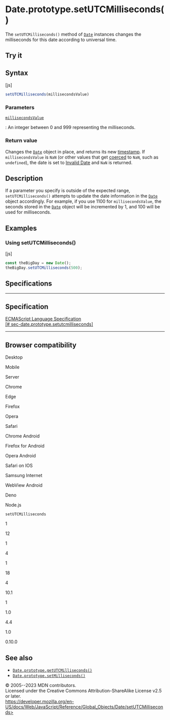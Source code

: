 Date.prototype.setUTCMilliseconds()
===================================

 
The `setUTCMilliseconds()` method of [`Date`](../date) instances changes
the milliseconds for this date according to universal time.


 
Try it 
------

 



 
Syntax
------

 
 
 
[js]


```js
setUTCMilliseconds(millisecondsValue)
```




 
### Parameters

 

[`millisecondsValue`](#millisecondsvalue)

:   An integer between 0 and 999 representing the milliseconds.



 
### Return value 

 
Changes the [`Date`](../date) object in place, and returns its new
[timestamp](../date#the_epoch_timestamps_and_invalid_date). If
`millisecondsValue` is `NaN` (or other values that get
[coerced](../number#number_coercion) to `NaN`, such as `undefined`), the
date is set to [Invalid
Date](../date#the_epoch_timestamps_and_invalid_date) and `NaN` is
returned.



 
Description
-----------

 
If a parameter you specify is outside of the expected range,
`setUTCMilliseconds()` attempts to update the date information in the
[`Date`](../date) object accordingly. For example, if you use 1100 for
`millisecondsValue`, the seconds stored in the [`Date`](../date) object
will be incremented by 1, and 100 will be used for milliseconds.



 
Examples
--------


 
### Using setUTCMilliseconds() 

 
 
 
[js]


```js
const theBigDay = new Date();
theBigDay.setUTCMilliseconds(500);
```




Specifications
--------------

 
  -------------------------------------------------------------------------------------------------------------------------------------------------
  Specification
  -------------------------------------------------------------------------------------------------------------------------------------------------
  [ECMAScript Language Specification\
  [\#
  sec-date.prototype.setutcmilliseconds]](https://tc39.es/ecma262/multipage/numbers-and-dates.html#sec-date.prototype.setutcmilliseconds)

  -------------------------------------------------------------------------------------------------------------------------------------------------


Browser compatibility 
---------------------

 


Desktop

Mobile

Server

Chrome

Edge

Firefox

Opera

Safari

Chrome Android

Firefox for Android

Opera Android

Safari on IOS

Samsung Internet

WebView Android

Deno

Node.js

`setUTCMilliseconds`

1

12

1

4

1

18

4

10.1

1

1.0

4.4

1.0

0.10.0

 
See also 
--------

 
-   [`Date.prototype.getUTCMilliseconds()`](getutcmilliseconds)
-   [`Date.prototype.setMilliseconds()`](setmilliseconds)



 
© 2005--2023 MDN contributors.\
Licensed under the Creative Commons Attribution-ShareAlike License v2.5
or later.\
https://developer.mozilla.org/en-US/docs/Web/JavaScript/Reference/Global_Objects/Date/setUTCMilliseconds>

